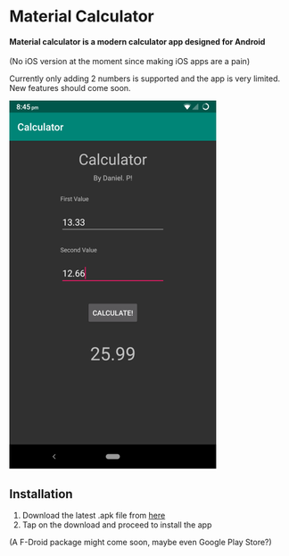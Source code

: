 # Material Calculator
#### Material calculator is a modern calculator app designed for Android
(No iOS version at the moment since making iOS apps are a pain)

Currently only adding 2 numbers is supported and the app is very limited.
New features should come soon.

![Screenshot](https://raw.githubusercontent.com/daniel071/material-calc/master/Screenshots/firstVersion.png)


## Installation
1. Download the latest .apk file from [here](https://github.com/daniel071/material-calc/releases)
2. Tap on the download and proceed to install the app

(A F-Droid package might come soon, maybe even Google Play Store?)
